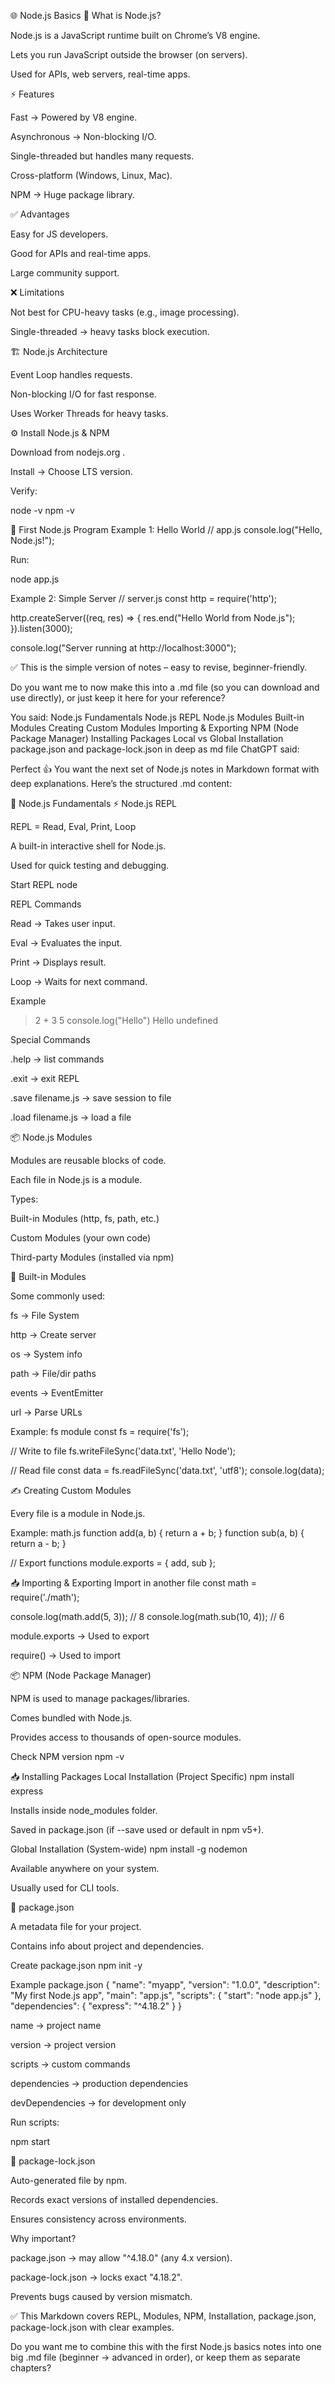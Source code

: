 🌐 Node.js Basics
📌 What is Node.js?

Node.js is a JavaScript runtime built on Chrome’s V8 engine.

Lets you run JavaScript outside the browser (on servers).

Used for APIs, web servers, real-time apps.

⚡ Features

Fast → Powered by V8 engine.

Asynchronous → Non-blocking I/O.

Single-threaded but handles many requests.

Cross-platform (Windows, Linux, Mac).

NPM → Huge package library.

✅ Advantages

Easy for JS developers.

Good for APIs and real-time apps.

Large community support.

❌ Limitations

Not best for CPU-heavy tasks (e.g., image processing).

Single-threaded → heavy tasks block execution.

🏗️ Node.js Architecture

Event Loop handles requests.

Non-blocking I/O for fast response.

Uses Worker Threads for heavy tasks.

⚙️ Install Node.js & NPM

Download from nodejs.org
.

Install → Choose LTS version.

Verify:

node -v
npm -v

🚀 First Node.js Program
Example 1: Hello World
// app.js
console.log("Hello, Node.js!");


Run:

node app.js

Example 2: Simple Server
// server.js
const http = require('http');

http.createServer((req, res) => {
  res.end("Hello World from Node.js");
}).listen(3000);

console.log("Server running at http://localhost:3000");


✅ This is the simple version of notes – easy to revise, beginner-friendly.

Do you want me to now make this into a .md file (so you can download and use directly), or just keep it here for your reference?

You said:
Node.js Fundamentals
Node.js REPL
Node.js Modules
Built-in Modules
Creating Custom Modules
Importing & Exporting
NPM (Node Package Manager)
Installing Packages
Local vs Global Installation
package.json and package-lock.json in deep as md file
ChatGPT said:

Perfect 👍 You want the next set of Node.js notes in Markdown format with deep explanations.
Here’s the structured .md content:

📘 Node.js Fundamentals
⚡ Node.js REPL

REPL = Read, Eval, Print, Loop

A built-in interactive shell for Node.js.

Used for quick testing and debugging.

Start REPL
node

REPL Commands

Read → Takes user input.

Eval → Evaluates the input.

Print → Displays result.

Loop → Waits for next command.

Example
> 2 + 3
5
> console.log("Hello")
Hello
undefined

Special Commands

.help → list commands

.exit → exit REPL

.save filename.js → save session to file

.load filename.js → load a file

📦 Node.js Modules

Modules are reusable blocks of code.

Each file in Node.js is a module.

Types:

Built-in Modules (http, fs, path, etc.)

Custom Modules (your own code)

Third-party Modules (installed via npm)

🔧 Built-in Modules

Some commonly used:

fs → File System

http → Create server

os → System info

path → File/dir paths

events → EventEmitter

url → Parse URLs

Example: fs module
const fs = require('fs');

// Write to file
fs.writeFileSync('data.txt', 'Hello Node');

// Read file
const data = fs.readFileSync('data.txt', 'utf8');
console.log(data);

✍️ Creating Custom Modules

Every file is a module in Node.js.

Example: math.js
function add(a, b) {
  return a + b;
}
function sub(a, b) {
  return a - b;
}

// Export functions
module.exports = { add, sub };

📥 Importing & Exporting
Import in another file
const math = require('./math');

console.log(math.add(5, 3));  // 8
console.log(math.sub(10, 4)); // 6


module.exports → Used to export

require() → Used to import

📦 NPM (Node Package Manager)

NPM is used to manage packages/libraries.

Comes bundled with Node.js.

Provides access to thousands of open-source modules.

Check NPM version
npm -v

📥 Installing Packages
Local Installation (Project Specific)
npm install express


Installs inside node_modules folder.

Saved in package.json (if --save used or default in npm v5+).

Global Installation (System-wide)
npm install -g nodemon


Available anywhere on your system.

Usually used for CLI tools.

📂 package.json

A metadata file for your project.

Contains info about project and dependencies.

Create package.json
npm init -y

Example package.json
{
  "name": "myapp",
  "version": "1.0.0",
  "description": "My first Node.js app",
  "main": "app.js",
  "scripts": {
    "start": "node app.js"
  },
  "dependencies": {
    "express": "^4.18.2"
  }
}


name → project name

version → project version

scripts → custom commands

dependencies → production dependencies

devDependencies → for development only

Run scripts:

npm start

📂 package-lock.json

Auto-generated file by npm.

Records exact versions of installed dependencies.

Ensures consistency across environments.

Why important?

package.json → may allow "^4.18.0" (any 4.x version).

package-lock.json → locks exact "4.18.2".

Prevents bugs caused by version mismatch.

✅ This Markdown covers REPL, Modules, NPM, Installation, package.json, package-lock.json with clear examples.

Do you want me to combine this with the first Node.js basics notes into one big .md file (beginner → advanced in order), or keep them as separate chapters?
